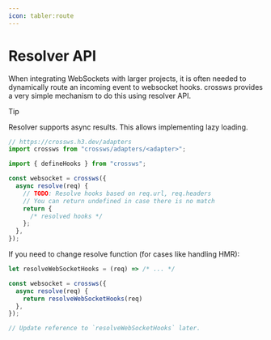 ```yaml
---
icon: tabler:route
---
```


# Resolver API

When integrating WebSockets with larger projects, it is often needed to dynamically route an incoming event to websocket hooks. crossws provides a very simple mechanism to do this using resolver API.

> [!TIP]
> Resolver supports async results. This allows implementing lazy loading.

```js
// https://crossws.h3.dev/adapters
import crossws from "crossws/adapters/<adapter>";

import { defineHooks } from "crossws";

const websocket = crossws({
  async resolve(req) {
    // TODO: Resolve hooks based on req.url, req.headers
    // You can return undefined in case there is no match
    return {
      /* resolved hooks */
    };
  },
});
```

If you need to change resolve function (for cases like handling HMR):

```ts
let resolveWebSocketHooks = (req) => /* ... */

const websocket = crossws({
  async resolve(req) {
    return resolveWebSocketHooks(req)
  },
});

// Update reference to `resolveWebSocketHooks` later.
```
